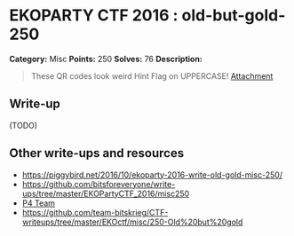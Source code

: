 # EKOPARTY CTF 2016 : old-but-gold-250

**Category:** Misc
**Points:** 250
**Solves:** 76
**Description:**

> These QR codes look weird
> Hint Flag on UPPERCASE!
> [Attachment](misc250.zip)

## Write-up

(TODO)

## Other write-ups and resources

* https://piggybird.net/2016/10/ekoparty-2016-write-old-gold-misc-250/
* https://github.com/bitsforeveryone/write-ups/tree/master/EKOPartyCTF_2016/misc250
* [P4 Team](https://github.com/p4-team/ctf/blob/master/2016-10-26-ekoparty/misc_250/README.md)
* https://github.com/team-bitskrieg/CTF-writeups/tree/master/EKOctf/misc/250-Old%20but%20gold
